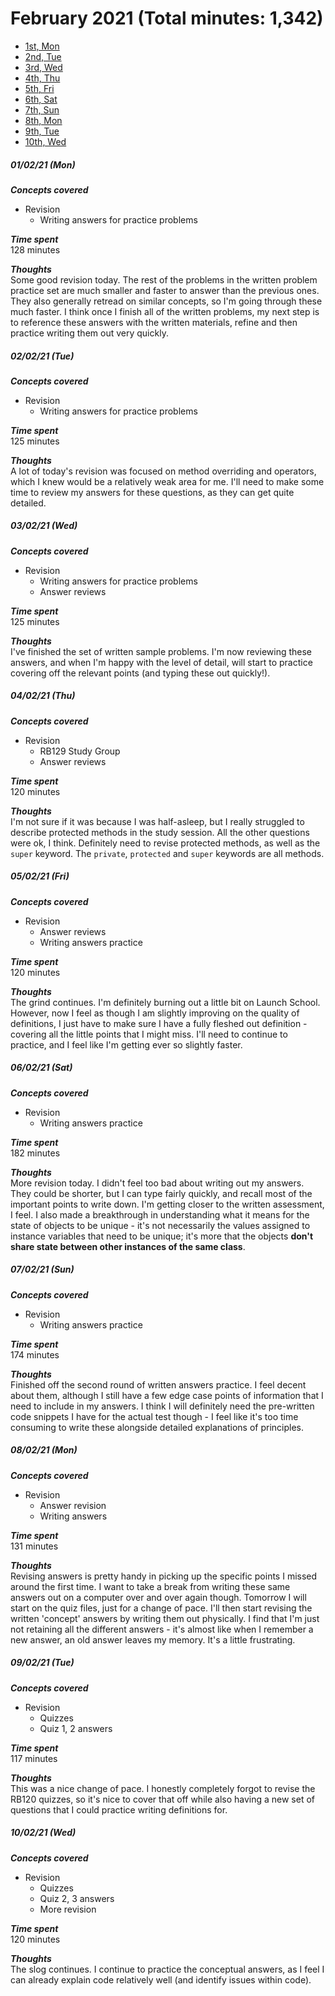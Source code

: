 # February 2021 (Total minutes: 1,342)
- [1st, Mon](#010221-mon)
- [2nd, Tue](#020221-tue)
- [3rd, Wed](#030221-wed)
- [4th, Thu](#040221-thu)
- [5th, Fri](#050221-fri)
- [6th, Sat](#060221-sat)
- [7th, Sun](#070221-sun)
- [8th, Mon](#080221-mon)
- [9th, Tue](#090221-tue)
- [10th, Wed](#100221-wed)

##### 01/02/21 (Mon)
__*Concepts covered*__<br/>
- Revision
  - Writing answers for practice problems

__*Time spent*__<br/>
128 minutes

__*Thoughts*__<br/>
Some good revision today. The rest of the problems in the written problem practice set are much smaller and faster to answer than the previous ones. They also generally retread on similar concepts, so I'm going through these much faster. I think once I finish all of the written problems, my next step is to reference these answers with the written materials, refine and then practice writing them out very quickly. 

##### 02/02/21 (Tue)
__*Concepts covered*__<br/>
- Revision
  - Writing answers for practice problems

__*Time spent*__<br/>
125 minutes

__*Thoughts*__<br/>
A lot of today's revision was focused on method overriding and operators, which I knew would be a relatively weak area for me. I'll need to make some time to review my answers for these questions, as they can get quite detailed. 

##### 03/02/21 (Wed)
__*Concepts covered*__<br/>
- Revision
  - Writing answers for practice problems
  - Answer reviews

__*Time spent*__<br/>
125 minutes

__*Thoughts*__<br/>
I've finished the set of written sample problems. I'm now reviewing these answers, and when I'm happy with the level of detail, will start to practice covering off the relevant points (and typing these out quickly!).

##### 04/02/21 (Thu)
__*Concepts covered*__<br/>
- Revision
  - RB129 Study Group
  - Answer reviews

__*Time spent*__<br/>
120 minutes

__*Thoughts*__<br/>
I'm not sure if it was because I was half-asleep, but I really struggled to describe protected methods in the study session. All the other questions were ok, I think. Definitely need to revise protected methods, as well as the `super` keyword. The `private`, `protected` and `super` keywords are all methods. 

##### 05/02/21 (Fri)
__*Concepts covered*__<br/>
- Revision
  - Answer reviews
  - Writing answers practice

__*Time spent*__<br/>
120 minutes

__*Thoughts*__<br/>
The grind continues. I'm definitely burning out a little bit on Launch School. However, now I feel as though I am slightly improving on the quality of definitions, I just have to make sure I have a fully fleshed out definition - covering all the little points that I might miss. I'll need to continue to practice, and I feel like I'm getting ever so slightly faster. 

##### 06/02/21 (Sat)
__*Concepts covered*__<br/>
- Revision
  - Writing answers practice

__*Time spent*__<br/>
182 minutes

__*Thoughts*__<br/>
More revision today. I didn't feel too bad about writing out my answers. They could be shorter, but I can type fairly quickly, and recall most of the important points to write down. I'm getting closer to the written assessment, I feel. I also made a breakthrough in understanding what it means for the state of objects to be unique - it's not necessarily the values assigned to instance variables that need to be unique; it's more that the objects **don't share state between other instances of the same class**.

##### 07/02/21 (Sun)
__*Concepts covered*__<br/>
- Revision
  - Writing answers practice

__*Time spent*__<br/>
174 minutes

__*Thoughts*__<br/>
Finished off the second round of written answers practice. I feel decent about them, although I still have a few edge case points of information that I need to include in my answers. I think I will definitely need the pre-written code snippets I have for the actual test though - I feel like it's too time consuming to write these alongside detailed explanations of principles.

##### 08/02/21 (Mon)
__*Concepts covered*__<br/>
- Revision
  - Answer revision
  - Writing answers

__*Time spent*__<br/>
131 minutes

__*Thoughts*__<br/>
Revising answers is pretty handy in picking up the specific points I missed around the first time. I want to take a break from writing these same answers out on a computer over and over again though. Tomorrow I will start on the quiz files, just for a change of pace. I'll then start revising the written 'concept' answers by writing them out physically. I find that I'm just not retaining all the different answers - it's almost like when I remember a new answer, an old answer leaves my memory. It's a little frustrating. 

##### 09/02/21 (Tue)
__*Concepts covered*__<br/>
- Revision
  - Quizzes
  - Quiz 1, 2 answers

__*Time spent*__<br/>
117 minutes

__*Thoughts*__<br/>
This was a nice change of pace. I honestly completely forgot to revise the RB120 quizzes, so it's nice to cover that off while also having a new set of questions that I could practice writing definitions for.

##### 10/02/21 (Wed)
__*Concepts covered*__<br/>
- Revision
  - Quizzes
  - Quiz 2, 3 answers
  - More revision

__*Time spent*__<br/>
120 minutes

__*Thoughts*__<br/>
The slog continues. I continue to practice the conceptual answers, as I feel I can already explain code relatively well (and identify issues within code).